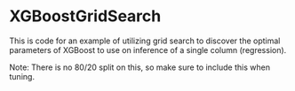 # XGBoostGridSearch
This is code for an example of utilizing grid search to discover the 
optimal parameters of XGBoost to use on inference of a single column (regression).

Note: There is no 80/20 split on this, so make sure to include this when 
tuning.

